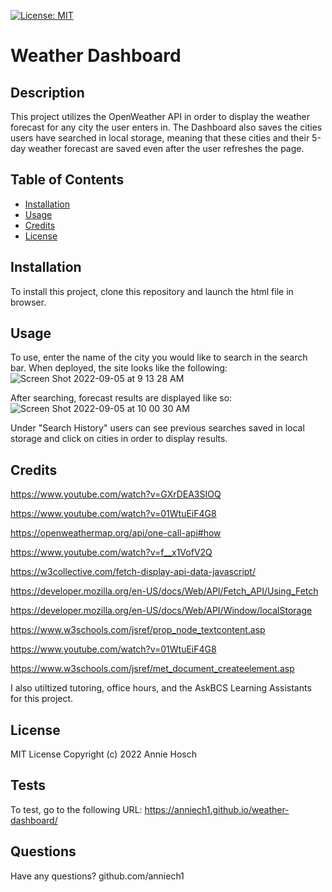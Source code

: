 
[![License: MIT](https://img.shields.io/badge/License-MIT-yellow.svg)](https://opensource.org/licenses/MIT)

# Weather Dashboard
## Description
This project utilizes the OpenWeather API in order to display the weather forecast for any city the user enters in. The Dashboard also saves the cities users have searched in local storage, meaning that these cities and their 5-day weather forecast are saved even after the user refreshes the page.

## Table of Contents
- [Installation](#installation)
- [Usage](#usage)
- [Credits](#credits)
- [License](#license)


## Installation
To install this project, clone this repository and launch the html file in browser.

## Usage
To use, enter the name of the city you would like to search in the search bar. When deployed, the site looks like the following:
![Screen Shot 2022-09-05 at 9 13 28 AM](https://user-images.githubusercontent.com/107431063/188458093-0af38c30-b933-44db-a8f8-e58a06f3c3ae.png)

After searching, forecast results are displayed like so: 
![Screen Shot 2022-09-05 at 10 00 30 AM](https://user-images.githubusercontent.com/107431063/188466772-69739ba5-21da-4fa8-9db1-09ae21a21bdc.png)

Under "Search History" users can see previous searches saved in local storage and click on cities in order to display results.

                           
## Credits 
https://www.youtube.com/watch?v=GXrDEA3SIOQ

https://www.youtube.com/watch?v=01WtuEiF4G8

https://openweathermap.org/api/one-call-api#how

https://www.youtube.com/watch?v=f__x1VofV2Q

https://w3collective.com/fetch-display-api-data-javascript/

https://developer.mozilla.org/en-US/docs/Web/API/Fetch_API/Using_Fetch

https://developer.mozilla.org/en-US/docs/Web/API/Window/localStorage

https://www.w3schools.com/jsref/prop_node_textcontent.asp

https://www.youtube.com/watch?v=01WtuEiF4G8

https://www.w3schools.com/jsref/met_document_createelement.asp

I also utiltized tutoring, office hours, and the AskBCS Learning Assistants for this project.


## License
MIT License Copyright (c) 2022 Annie Hosch 

## Tests
To test, go to the following URL:  https://anniech1.github.io/weather-dashboard/


## Questions
Have any questions?
github.com/anniech1          
 
